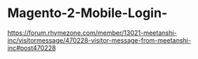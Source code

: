 # Magento-2-Mobile-Login-
https://forum.rhymezone.com/member/13021-meetanshi-inc/visitormessage/470228-visitor-message-from-meetanshi-inc#post470228
